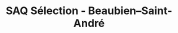 ---
title: "SAQ Sélection - Beaubien–Saint-André"
url: /montreal/saq-selection-beaubien-saint-andre/
shop: alcohol
---